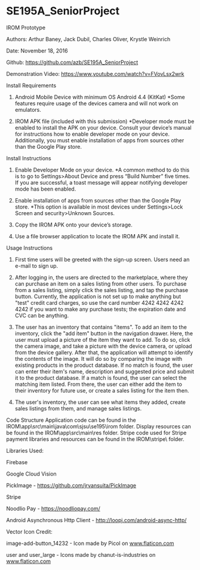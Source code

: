 # SE195A_SeniorProject
IROM Prototype

Authors: Arthur Baney, Jack Dubil, Charles Oliver, Krystle Weinrich

Date: November 18, 2016

Github: https://github.com/azb/SE195A_SeniorProject

Demonstration Video: https://www.youtube.com/watch?v=FVovLsx2wrk

Install Requirements

1. Android Mobile Device with minimum OS Android 4.4 (KitKat)
    *Some features require usage of the devices camera and will not work on emulators.

2. IROM APK file (included with this submission)
    *Developer mode must be enabled to install the APK on your device. Consult your device’s manual for instructions how to enable developer mode on your device. Additionally, you must enable installation of apps from sources other than the Google Play store.


Install Instructions


1. Enable Developer Mode on your device. 
    *A common method to do this is to go to Settings>About Device and press “Build Number” five times. If you are successful, a toast message will appear notifying developer mode has been enabled. 


2. Enable installation of apps from sources other than the Google Play store.
    *This option is available in most devices under Settings>Lock Screen and security>Unknown Sources.


3. Copy the IROM APK onto your device’s storage.


4. Use a file browser application to locate the IROM APK and install it.


Usage Instructions

1. First time users will be greeted with the sign-up screen. Users need an e-mail to sign up. 

2. After logging in, the users are directed to the marketplace, where they can purchase an item on a sales listing from other users. To purchase from a sales listing, simply click the sales listing, and tap the purchase button. Currently, the application is not set up to make anything but "test" credit card charges, so use the card number 4242 4242 4242 4242 if you want to make any purchase tests; the expiration date and CVC can be anything. 

3. The user has an inventory that contains "items". To add an item to the inventory, click the "add item" button in the navigation drawer. Here, the user must upload a picture of the item they want to add. To do so, click the camera image, and take a picture with the device camera, or upload from the device gallery. After that, the application will attempt to identify the contents of the image. It will do so by comparing the image with existing products in the product database. If no match is found, the user can enter their item's name, description and suggested price and submit it to the product database. If a match is found, the user can select the matching item listed. From there, the user can either add the item to their inventory for future use, or create a sales listing for the item then.

4. The user's inventory, the user can see what items they added, create sales listings from them, and manage sales listings. 


Code Structure
   Application code can be found in the IROM\app\src\main\java\com\sjsu\se195\irom folder. 
   Display resources can be found in the IROM\app\src\main\res folder.
   Stripe code used for Stripe payment libraries and resources can be found in the IROM\stripe\ folder.

Libraries Used:

   Firebase

   Google Cloud Vision

   PickImage - https://github.com/jrvansuita/PickImage

   Stripe

   Noodlio Pay - https://noodliopay.com/
   
   Android Asynchronous Http Client - http://loopj.com/android-async-http/


Vector Icon Credit:

   image-add-button_14232  - Icon made by Picol on www.flaticon.com
  
   user and user_large - Icons made by chanut-is-industries on www.flaticon.com

